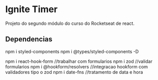 # Ignite Timer

Projeto do segundo módulo do curso do Rocketseat de react. 


## Dependencias

npm i styled-components
npm i @types/styled-components -D

npm i react-hook-form //trabalhar com formularios
npm i zod  //validar formularios
npm i @hookform/resolvers //integracao hookform com validadores tipo o zod
npm i date-fns //tratamento de data e hora